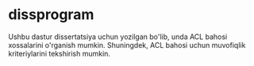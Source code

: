 # dissprogram
Ushbu dastur dissertatsiya uchun yozilgan bo'lib, unda ACL bahosi xossalarini o'rganish mumkin. Shuningdek, ACL bahosi uchun muvofiqlik kriteriylarini tekshirish mumkin.
